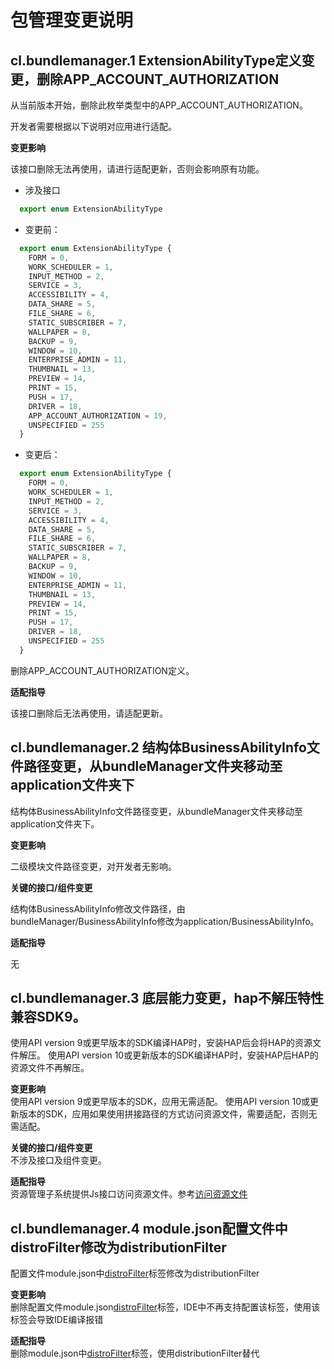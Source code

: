 # 包管理变更说明
## cl.bundlemanager.1 ExtensionAbilityType定义变更，删除APP_ACCOUNT_AUTHORIZATION

从当前版本开始，删除此枚举类型中的APP_ACCOUNT_AUTHORIZATION。

开发者需要根据以下说明对应用进行适配。

**变更影响**

该接口删除无法再使用，请进行适配更新，否则会影响原有功能。

- 涉及接口

```js
  export enum ExtensionAbilityType
```

- 变更前：

```js
  export enum ExtensionAbilityType {
    FORM = 0,
    WORK_SCHEDULER = 1,
    INPUT_METHOD = 2,
    SERVICE = 3,
    ACCESSIBILITY = 4,
    DATA_SHARE = 5,
    FILE_SHARE = 6,
    STATIC_SUBSCRIBER = 7,
    WALLPAPER = 8,
    BACKUP = 9,
    WINDOW = 10,
    ENTERPRISE_ADMIN = 11,
    THUMBNAIL = 13,
    PREVIEW = 14,
    PRINT = 15,
    PUSH = 17,
    DRIVER = 18,
    APP_ACCOUNT_AUTHORIZATION = 19,
    UNSPECIFIED = 255
  }
```

- 变更后：
```js
  export enum ExtensionAbilityType {
    FORM = 0,
    WORK_SCHEDULER = 1,
    INPUT_METHOD = 2,
    SERVICE = 3,
    ACCESSIBILITY = 4,
    DATA_SHARE = 5,
    FILE_SHARE = 6,
    STATIC_SUBSCRIBER = 7,
    WALLPAPER = 8,
    BACKUP = 9,
    WINDOW = 10,
    ENTERPRISE_ADMIN = 11,
    THUMBNAIL = 13,
    PREVIEW = 14,
    PRINT = 15,
    PUSH = 17,
    DRIVER = 18,
    UNSPECIFIED = 255
  }
```
删除APP_ACCOUNT_AUTHORIZATION定义。


**适配指导**

该接口删除后无法再使用，请适配更新。

## cl.bundlemanager.2 结构体BusinessAbilityInfo文件路径变更，从bundleManager文件夹移动至application文件夹下

结构体BusinessAbilityInfo文件路径变更，从bundleManager文件夹移动至application文件夹下。


**变更影响**

二级模块文件路径变更，对开发者无影响。

**关键的接口/组件变更**

结构体BusinessAbilityInfo修改文件路径，由bundleManager/BusinessAbilityInfo修改为application/BusinessAbilityInfo。

**适配指导**

无

## cl.bundlemanager.3 底层能力变更，hap不解压特性兼容SDK9。

使用API version 9或更早版本的SDK编译HAP时，安装HAP后会将HAP的资源文件解压。
使用API version 10或更新版本的SDK编译HAP时，安装HAP后HAP的资源文件不再解压。

**变更影响**<br>
使用API version 9或更早版本的SDK，应用无需适配。
使用API version 10或更新版本的SDK，应用如果使用拼接路径的方式访问资源文件，需要适配，否则无需适配。

**关键的接口/组件变更**<br>
不涉及接口及组件变更。

**适配指导**<br>
资源管理子系统提供Js接口访问资源文件。参考[访问资源文件](https://gitee.com/openharmony/docs/blob/master/zh-cn/application-dev/reference/apis/js-apis-resource-manager.md#getrawfilecontent9)


## cl.bundlemanager.4 module.json配置文件中distroFilter修改为distributionFilter
配置文件module.json中[distroFilter](../../../application-dev/quick-start/module-configuration-file.md)标签修改为distributionFilter

**变更影响**<br>
删除配置文件module.json[distroFilter](../../../application-dev/quick-start/module-configuration-file.md)标签，IDE中不再支持配置该标签，使用该标签会导致IDE编译报错

**适配指导**<br>
删除module.json中[distroFilter](../../../application-dev/quick-start/module-configuration-file.md)标签，使用distributionFilter替代